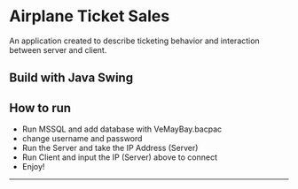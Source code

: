 # Airplane Ticket Sales
An application created to describe ticketing behavior and interaction between server and client.
## Build with Java Swing
## How to run 
* Run MSSQL and add database with VeMayBay.bacpac
* change username and password
* Run the Server and take the IP Address (Server) 
* Run Client and input the IP  (Server) above to connect
* Enjoy!
---
